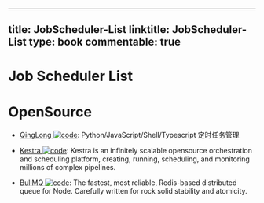 
---
title: JobScheduler-List
linktitle: JobScheduler-List
type: book
commentable: true
---

# Job Scheduler List

# OpenSource

- [QingLong ![code](https://ng-tech.icu/assets/code.svg)](https://github.com/whyour/qinglong): Python/JavaScript/Shell/Typescript 定时任务管理

- [Kestra ![code](https://ng-tech.icu/assets/code.svg)](https://github.com/kestra-io/kestra): Kestra is an infinitely scalable opensource orchestration and scheduling platform, creating, running, scheduling, and monitoring millions of complex pipelines.

- [BullMQ ![code](https://ng-tech.icu/assets/code.svg)](https://github.com/taskforcesh/bullmq): The fastest, most reliable, Redis-based distributed queue for Node. Carefully written for rock solid stability and atomicity.

    